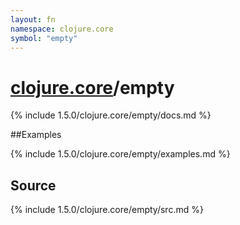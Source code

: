 ```yaml
---
layout: fn
namespace: clojure.core
symbol: "empty"
---
```


# [clojure.core](../)/empty

{% include 1.5.0/clojure.core/empty/docs.md %}

##Examples

{% include 1.5.0/clojure.core/empty/examples.md %}
## Source
{% include 1.5.0/clojure.core/empty/src.md %}


